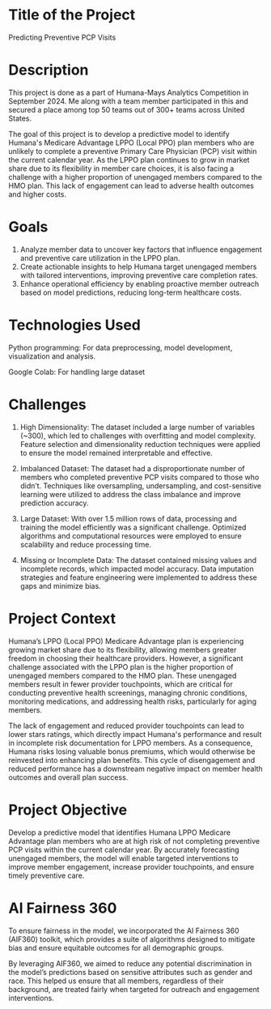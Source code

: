 # Title of the Project
Predicting Preventive PCP Visits

# Description
This project is done as a part of Humana-Mays Analytics Competition in September 2024. Me along with a team member participated in this and secured a place among top 50 teams out of 300+ teams across United States. 

The goal of this project is to develop a predictive model to identify Humana's Medicare Advantage LPPO (Local PPO) plan members who are unlikely to complete a preventive Primary Care Physician (PCP) visit within the current calendar year. As the LPPO plan continues to grow in market share due to its flexibility in member care choices, it is also facing a challenge with a higher proportion of unengaged members compared to the HMO plan. This lack of engagement can lead to adverse health outcomes and higher costs.

# Goals
1. Analyze member data to uncover key factors that influence engagement and preventive care utilization in the LPPO plan.
2. Create actionable insights to help Humana target unengaged members with tailored interventions, improving preventive care completion rates.
3. Enhance operational efficiency by enabling proactive member outreach based on model predictions, reducing long-term healthcare costs.

# Technologies Used
Python programming: For data preprocessing, model development, visualization and analysis.

Google Colab: For handling large dataset 

# Challenges
1. High Dimensionality: The dataset included a large number of variables (~300), which led to challenges with overfitting and model complexity. Feature selection and dimensionality reduction techniques were applied to ensure the model remained interpretable and effective.

2. Imbalanced Dataset: The dataset had a disproportionate number of members who completed preventive PCP visits compared to those who didn’t. Techniques like oversampling, undersampling, and cost-sensitive learning were utilized to address the class imbalance and improve prediction accuracy.

3. Large Dataset: With over 1.5 million rows of data, processing and training the model efficiently was a significant challenge. Optimized algorithms and computational resources were employed to ensure scalability and reduce processing time.

4. Missing or Incomplete Data: The dataset contained missing values and incomplete records, which impacted model accuracy. Data imputation strategies and feature engineering were implemented to address these gaps and minimize bias.


# Project Context
Humana’s LPPO (Local PPO) Medicare Advantage plan is experiencing growing market share due to its flexibility, allowing members greater freedom in choosing their healthcare providers. However, a significant challenge associated with the LPPO plan is the higher proportion of unengaged members compared to the HMO plan. These unengaged members result in fewer provider touchpoints, which are critical for conducting preventive health screenings, managing chronic conditions, monitoring medications, and addressing health risks, particularly for aging members.

The lack of engagement and reduced provider touchpoints can lead to lower stars ratings, which directly impact Humana's performance and result in incomplete risk documentation for LPPO members. As a consequence, Humana risks losing valuable bonus premiums, which would otherwise be reinvested into enhancing plan benefits. This cycle of disengagement and reduced performance has a downstream negative impact on member health outcomes and overall plan success.

# Project Objective
Develop a predictive model that identifies Humana LPPO Medicare Advantage plan members who are at high risk of not completing preventive PCP visits within the current calendar year. By accurately forecasting unengaged members, the model will enable targeted interventions to improve member engagement, increase provider touchpoints, and ensure timely preventive care. 

# AI Fairness 360 
To ensure fairness in the model, we incorporated the AI Fairness 360 (AIF360) toolkit, which provides a suite of algorithms designed to mitigate bias and ensure equitable outcomes for all demographic groups.

By leveraging AIF360, we aimed to reduce any potential discrimination in the model’s predictions based on sensitive attributes such as gender and race. This helped us ensure that all members, regardless of their background, are treated fairly when targeted for outreach and engagement interventions.



